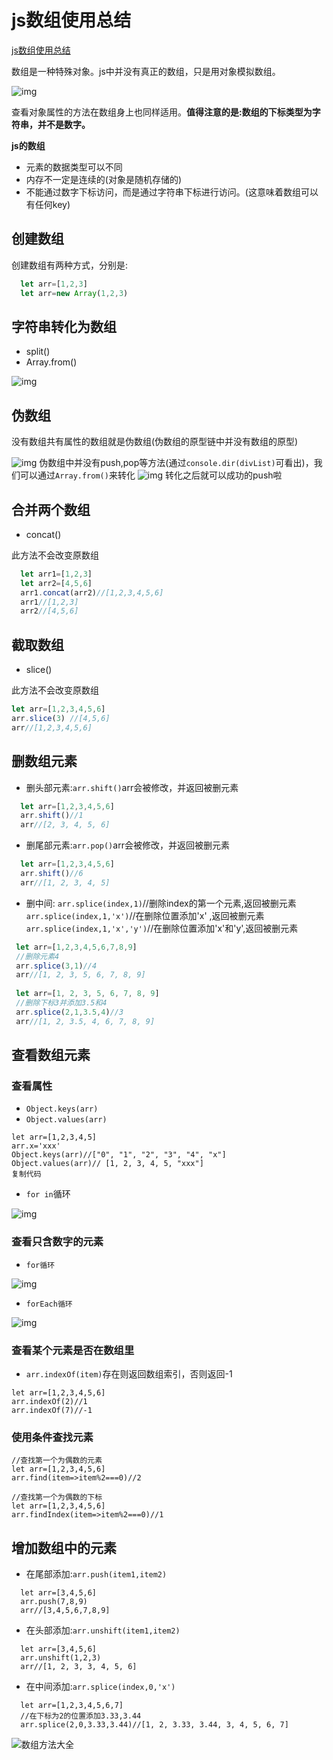 # js数组使用总结

[js数组使用总结](https://juejin.cn/post/6918316914569641997)

数组是一种特殊对象。js中并没有真正的数组，只是用对象模拟数组。

![img](media/2741b5d216d54014a66f6b95056aa305tplv-k3u1fbpfcp-watermark.awebp) 

查看对象属性的方法在数组身上也同样适用。**值得注意的是:数组的下标类型为字符串，并不是数字。**

**js的数组**

- 元素的数据类型可以不同
- 内存不一定是连续的(对象是随机存储的)
- 不能通过数字下标访问，而是通过字符串下标进行访问。(这意味着数组可以有任何key)

## 创建数组

创建数组有两种方式，分别是:

```js
  let arr=[1,2,3]
  let arr=new Array(1,2,3)
```

## 字符串转化为数组

- split()
- Array.from()

![img](media/d47a5d91f9324094b1ee74873c1280a8tplv-k3u1fbpfcp-watermark.awebp) 

## 伪数组

没有数组共有属性的数组就是伪数组(伪数组的原型链中并没有数组的原型)

![img](media/d9b4a385ab4640249235f3084a61f20etplv-k3u1fbpfcp-watermark.awebp) 伪数组中并没有push,pop等方法(通过`console.dir(divList)`可看出)，我们可以通过`Array.from()`来转化
![img](media/6c7075152b3744f3aa15720eff0b4fabtplv-k3u1fbpfcp-watermark.awebp)
转化之后就可以成功的push啦

## 合并两个数组

- concat()

此方法不会改变原数组

```js
  let arr1=[1,2,3]
  let arr2=[4,5,6]
  arr1.concat(arr2)//[1,2,3,4,5,6]
  arr1//[1,2,3]
  arr2//[4,5,6]
```

## 截取数组

- slice()

此方法不会改变原数组

```js
let arr=[1,2,3,4,5,6]
arr.slice(3) //[4,5,6]
arr//[1,2,3,4,5,6]
```

## 删数组元素

- 删头部元素:`arr.shift()`arr会被修改，并返回被删元素

```js
  let arr=[1,2,3,4,5,6]
  arr.shift()//1
  arr//[2, 3, 4, 5, 6]
```

- 删尾部元素:`arr.pop()`arr会被修改，并返回被删元素

```js
  let arr=[1,2,3,4,5,6]
  arr.shift()//6
  arr//[1, 2, 3, 4, 5]
```

- 删中间:
   `arr.splice(index,1)`//删除index的第一个元素,返回被删元素
   `arr.splice(index,1,'x')`//在删除位置添加'x' ,返回被删元素
   `arr.splice(index,1,'x','y')`//在删除位置添加'x'和'y',返回被删元素

```js
 let arr=[1,2,3,4,5,6,7,8,9]
 //删除元素4
 arr.splice(3,1)//4
 arr//[1, 2, 3, 5, 6, 7, 8, 9]
 
 let arr=[1, 2, 3, 5, 6, 7, 8, 9]
 //删除下标3并添加3.5和4
 arr.splice(2,1,3.5,4)//3
 arr//[1, 2, 3.5, 4, 6, 7, 8, 9]
```

## 查看数组元素

### 查看属性

- `Object.keys(arr)`
- `Object.values(arr)`

```
let arr=[1,2,3,4,5]
arr.x='xxx'
Object.keys(arr)//["0", "1", "2", "3", "4", "x"]
Object.values(arr)// [1, 2, 3, 4, 5, "xxx"]
复制代码
```

- `for in`循环

![img](media/54834c473b034948ab9981e3c21b3235tplv-k3u1fbpfcp-watermark.awebp)

### 查看只含数字的元素

- `for循环`

![img](media/8ade7edfd643460e9b55e518e617513ctplv-k3u1fbpfcp-watermark.awebp)

- `forEach循环`

![img](media/94d9f6296acd4107b566cc053d2b1162tplv-k3u1fbpfcp-watermark.awebp)

### 查看某个元素是否在数组里

- `arr.indexOf(item)`存在则返回数组索引，否则返回-1

```
let arr=[1,2,3,4,5,6]
arr.indexOf(2)//1
arr.indexOf(7)//-1
```

### 使用条件查找元素

```
//查找第一个为偶数的元素
let arr=[1,2,3,4,5,6]
arr.find(item=>item%2===0)//2

//查找第一个为偶数的下标
let arr=[1,2,3,4,5,6]
arr.findIndex(item=>item%2===0)//1
```

## 增加数组中的元素

- 在尾部添加:`arr.push(item1,item2)`

```
  let arr=[3,4,5,6]
  arr.push(7,8,9)
  arr//[3,4,5,6,7,8,9]
```

- 在头部添加:`arr.unshift(item1,item2)`

```
  let arr=[3,4,5,6]
  arr.unshift(1,2,3)
  arr//[1, 2, 3, 3, 4, 5, 6]
```

- 在中间添加:`arr.splice(index,0,'x')`

```
  let arr=[1,2,3,4,5,6,7]
  //在下标为2的位置添加3.33,3.44
  arr.splice(2,0,3.33,3.44)//[1, 2, 3.33, 3.44, 3, 4, 5, 6, 7]
```

![数组方法大全](media/16cd6d6deb3a6f8ftplv-t2oaga2asx-watermark.awebp) 
